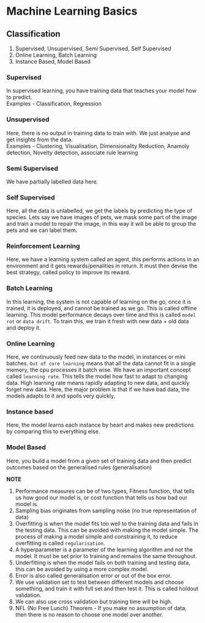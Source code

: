 # Machine Learning Basics

## Classification
1. Supervised, Unsupervised, Semi Supervised, Self Supervised
2. Online Learning, Batch Learning
3. Instance Based, Model Based

### Supervised
In supervised learning, you have training data that teaches your model how to predict.  
Examples - Classification, Regression

### Unsupervised
Here, there is no output in training data to train with. We just analyse and get insights from the data.   
Examples - Clustering, Visualisation, Dimensionality Reduction, Anamoly detection, Novelty detection, associate rule learning

### Semi Supervised
We have partially labelled data here. 

### Self Supervised
Here, all the data is unlabelled, we get the labels by predicting the type of species. Lets say we have images of pets, we mask some part of the image and train a model to repair the image, in this way it will be able to group the pets and we can label them.

### Reinforcement Learning
Here, we have a learning system called an agent, this performs actions in an environment and it gets rewards/penalities in return. It must then devise the best strategy, called policy to improve its reward.  

### Batch Learning
In this learning, the system is not capable of learning on the go, once it is trained, it is deployed, and cannot be trained as we go. This is called offline learning. This model performance decays over time and this is called `model rot` or `data drift`. To train this, we train it fresh with new data + old data and deploy it. 

### Online Learning
Here, we continuously feed new data to the model, in instances or mini batches. `Out of core learning` means that all the data cannot fit in a single memory, the cpu processes it batch wise. We have an important concept called `learning rate`. This tells the model how fast to adapt to changing data. High learning rate means rapidly adapting to new data, and quickly forget new data. Here, the major problem is that if we have bad data, the models adapts to it and spoils very quickly.

### Instance based
Here, the model learns each instance by heart and makes new predictions by comparing this to everything else. 

### Model Based
Here, you build a model from a given set of training data and then predict outcomes based on the generalised rules (generalisation)

**NOTE**
1. Performance measures can be of two types, Fitness function, that tells us how good our model is, or cost function that tells us how bad our model is. 
2. Sampling bias originates from sampling noise (no true representation of data)
3. Overfitting is when the model fits too well to the training data and fails in the testing data. This can be avoided with making the model simple. The process of making a model simple and constraining it, to reduce overfitting is called `regularisation`.
4. A hyperparameter is a parameter of the learning algorithm and not the model. It must be set prior to training and remains the same throughout.
5. Underfitting is when the model fails on both training and testing data, this can be avoided by using a more complex model. 
6. Error is also called generalisation error or out of the box error. 
7. We use validation set to test between different models and choose something, and train it with full set and then test it. This is called holdout validation.  
8. We can also use cross validation but training time will be high.  
9. NFL (No Free Lunch) Theorem - If you make no assumption of data, then there is no reason to choose one model over another. 


